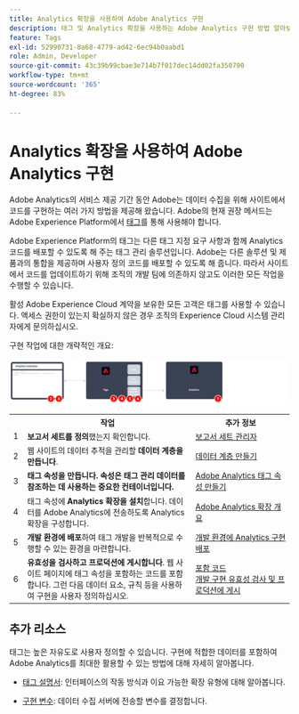 ```yaml
---
title: Analytics 확장을 사용하여 Adobe Analytics 구현
description: 태그 및 Analytics 확장을 사용하는 Adobe Analytics 구현 방법 알아보기
feature: Tags
exl-id: 52990731-8a68-4779-ad42-6ec94b0aabd1
role: Admin, Developer
source-git-commit: 43c39b99cbae3e714b7f017dec14dd02fa350790
workflow-type: tm+mt
source-wordcount: '365'
ht-degree: 83%

---
```


# Analytics 확장을 사용하여 Adobe Analytics 구현

Adobe Analytics의 서비스 제공 기간 동안 Adobe는 데이터 수집을 위해 사이트에서 코드를 구현하는 여러 가지 방법을 제공해 왔습니다. Adobe의 현재 권장 메서드는 Adobe Experience Platform에서 [태그](https://experienceleague.adobe.com/docs/experience-platform/tags/home.html)를 통해 사용해야 합니다.

Adobe Experience Platform의 태그는 다른 태그 지정 요구 사항과 함께 Analytics 코드를 배포할 수 있도록 해 주는 태그 관리 솔루션입니다. Adobe는 다른 솔루션 및 제품과의 통합을 제공하며 사용자 정의 코드를 배포할 수 있도록 해 줍니다. 따라서 사이트에서 코드를 업데이트하기 위해 조직의 개발 팀에 의존하지 않고도 이러한 모든 작업을 수행할 수 있습니다.

활성 Adobe Experience Cloud 계약을 보유한 모든 고객은 태그를 사용할 수 있습니다. 액세스 권한이 있는지 확실하지 않은 경우 조직의 Experience Cloud 시스템 관리자에게 문의하십시오.

구현 작업에 대한 개략적인 개요:



![이 섹션에 설명된 대로 Analytics 확장 워크플로를 사용하여 Adobe Analytics을 구현하는 방법입니다.](../assets/analytics-extension-annotated.png)

<table style="width:100%">
<tr>
<th style="width:5%"></th><th style="width:60%"><b>작업</b></th><th style="width:35%"><b>추가 정보</b></th>
</tr>
<tr>
<td> 1</td>
<td><b>보고서 세트를 정의</b>했는지 확인합니다.</td>
<td><a href="../../admin/admin/c-manage-report-suites/report-suites-admin.md">보고서 세트 관리자</a></td>
</tr>
<tr>
<td>2</td>
<td>웹 사이트의 데이터 추적을 관리할 <b>데이터 계층을 만듭니다</b>.</td>
<td>
<a href="../prepare/data-layer.md">데이터 계층 만들기</a>
</td>
</tr>
<tr>
<td>3</td>
<td><b><b>태그 속성을 만듭니다</b>. 속성은 태그 관리 데이터를 참조하는 데 사용하는 중요한 컨테이너입니다.</td>
<td><a href="../launch/create-analytics-property.md">Adobe Analytics 태그 속성 만들기</a></td>
</tr>
<tr>
<td>4</td><td>태그 속성에 <b>Analytics 확장을 설치</b>합니다. 데이터를 Adobe Analytics에 전송하도록 Analytics 확장을 구성합니다.</td>
<td><a href="https://experienceleague.adobe.com/docs/experience-platform/tags/extensions/client/analytics/overview.html">Adobe Analytics 확장 개요</a></td>
</tr>
<tr>
<td>5</td>
<td><b>개발 환경에 배포</b>하여 태그 개발을 반복적으로 수행할 수 있는 환경을 마련합니다.</td>
<td><a href="./deploy-dev.md">개발 환경에 Analytics 구현 배포</td>
</tr>
<tr>
<td>6</td> 
<td><b>유효성을 검사하고 프로덕션에 게시합니다</b>. 웹 사이트 페이지에 태그 속성을 포함하는 코드를 포함합니다. 그런 다음 데이터 요소, 규칙 등을 사용하여 구현을 사용자 정의하십시오.</td>
<td><a href="https://experienceleague.adobe.com/docs/experience-platform/tags/publish/environments/environments.html#embed-code">포함 코드</a><br/><a href="./validate-publish-prod.md">개발 구현 유효성 검사 및 프로덕션에 게시</a></td>
</tr>
</table>

## 추가 리소스

태그는 높은 자유도로 사용자 정의할 수 있습니다. 구현에 적합한 데이터를 포함하여 Adobe Analytics를 최대한 활용할 수 있는 방법에 대해 자세히 알아봅니다.

- [태그 설명서](https://experienceleague.adobe.com/docs/experience-platform/tags/home.html?lang=ko-KR#): 인터페이스의 작동 방식과 이요 가능한 확장 유형에 대해 알아봅니다.

- [구현 변수](../vars/overview.md): 데이터 수집 서버에 전송할 변수를 결정합니다.
